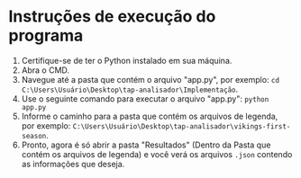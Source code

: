 # Instruções de execução do programa

1. Certifique-se de ter o Python instalado em sua máquina.
2. Abra o CMD.
3. Navegue até a pasta que contém o arquivo "app.py", por exemplo: `cd C:\Users\Usuário\Desktop\tap-analisador\Implementação`.
4. Use o seguinte comando para executar o arquivo "app.py": `python app.py`
5. Informe o caminho para a pasta que contém os arquivos de legenda, por exemplo: `C:\Users\Usuário\Desktop\tap-analisador\vikings-first-season`.
6. Pronto, agora é só abrir a pasta "Resultados" (Dentro da Pasta que contém os arquivos de legenda) e você verá os arquivos `.json` contendo as informações que deseja.
